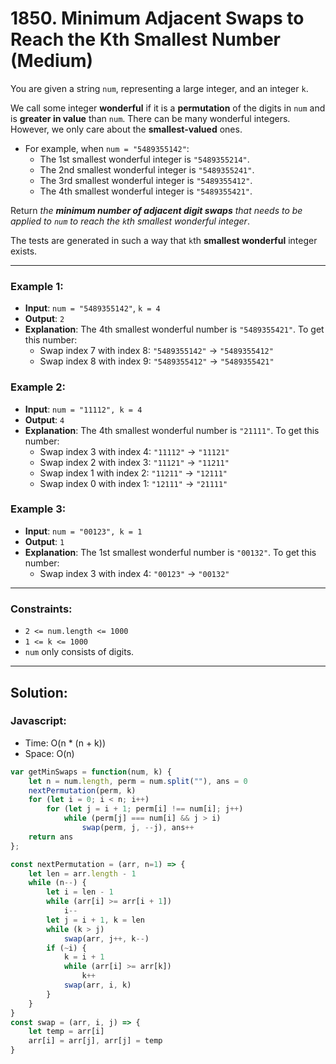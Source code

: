 # 1850. Minimum Adjacent Swaps to Reach the Kth Smallest Number (Medium)

You are given a string `num`, representing a large integer, and an integer `k`.

We call some integer **wonderful** if it is a **permutation** of the digits in `num` and is **greater in value** than `num`. There can be many wonderful integers. However, we only care about the **smallest-valued** ones.

- For example, when `num = "5489355142"`:
   - The 1st smallest wonderful integer is `"5489355214"`.
   - The 2nd smallest wonderful integer is `"5489355241"`.
   - The 3rd smallest wonderful integer is `"5489355412"`.
   - The 4th smallest wonderful integer is `"5489355421"`.

Return _the **minimum number of adjacent digit swaps** that needs to be applied to `num` to reach the `k`th smallest wonderful integer_.

The tests are generated in such a way that `k`th **smallest wonderful** integer exists.

---
### Example 1:
- **Input**: `num = "5489355142"`, `k = 4`
- **Output**: `2`
- **Explanation**: The 4th smallest wonderful number is `"5489355421"`. To get this number:
  - Swap index 7 with index 8: `"5489355142"` -> `"5489355412"`
  - Swap index 8 with index 9: `"5489355412"` -> `"5489355421"`

### Example 2:
- **Input**: `num = "11112", k = 4`
- **Output**: `4`
- **Explanation**: The 4th smallest wonderful number is `"21111"`. To get this number:
  - Swap index 3 with index 4: `"11112"` -> `"11121"`
  - Swap index 2 with index 3: `"11121"` -> `"11211"`
  - Swap index 1 with index 2: `"11211"` -> `"12111"`
  - Swap index 0 with index 1: `"12111"` -> `"21111"`

### Example 3:
- **Input**: `num = "00123", k = 1`
- **Output**: `1`
- **Explanation**: The 1st smallest wonderful number is `"00132"`. To get this number:
  - Swap index 3 with index 4: `"00123"` -> `"00132"`

---
### Constraints:
-    `2 <= num.length <= 1000`
-    `1 <= k <= 1000`
-    `num` only consists of digits.

---
## Solution:
### Javascript:
- Time: O(n * (n + k))
- Space: O(n)

```js
var getMinSwaps = function(num, k) {
    let n = num.length, perm = num.split(""), ans = 0
    nextPermutation(perm, k)
    for (let i = 0; i < n; i++)
        for (let j = i + 1; perm[i] !== num[i]; j++)
            while (perm[j] === num[i] && j > i)
                swap(perm, j, --j), ans++
    return ans
};

const nextPermutation = (arr, n=1) => {
    let len = arr.length - 1
    while (n--) {
        let i = len - 1
        while (arr[i] >= arr[i + 1])
            i--
        let j = i + 1, k = len
        while (k > j) 
            swap(arr, j++, k--)
        if (~i) {
            k = i + 1
            while (arr[i] >= arr[k])
                k++
            swap(arr, i, k)
        }
    }
}
const swap = (arr, i, j) => {
    let temp = arr[i]
    arr[i] = arr[j], arr[j] = temp
}

```

